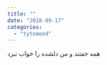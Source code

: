 ```yaml
---
title: ""
date: "2018-09-17"
categories: 
  - "tytomood"
---
```


همه خفتند و من دلشده را خواب نبرد
